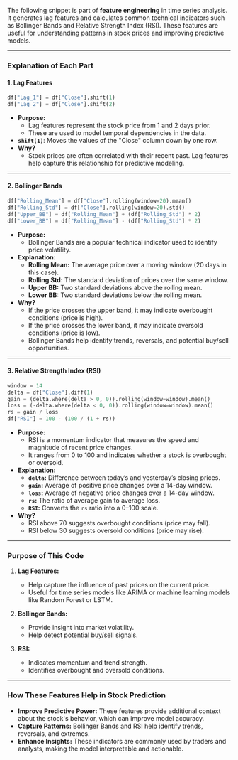 The following snippet is part of **feature engineering** in time series analysis. It generates lag features and calculates common technical indicators such as Bollinger Bands and Relative Strength Index (RSI). These features are useful for understanding patterns in stock prices and improving predictive models.

---

### **Explanation of Each Part**

#### **1. Lag Features**

```python
df["Lag_1"] = df["Close"].shift(1)
df["Lag_2"] = df["Close"].shift(2)
```

- **Purpose:**
  - Lag features represent the stock price from 1 and 2 days prior.
  - These are used to model temporal dependencies in the data.
- **`shift(1)`**: Moves the values of the "Close" column down by one row.
- **Why?**
  - Stock prices are often correlated with their recent past. Lag features help capture this relationship for predictive modeling.

---

#### **2. Bollinger Bands**

```python
df["Rolling_Mean"] = df["Close"].rolling(window=20).mean()
df["Rolling_Std"] = df["Close"].rolling(window=20).std()
df["Upper_BB"] = df["Rolling_Mean"] + (df["Rolling_Std"] * 2)
df["Lower_BB"] = df["Rolling_Mean"] - (df["Rolling_Std"] * 2)
```

- **Purpose:**
  - Bollinger Bands are a popular technical indicator used to identify price volatility.
- **Explanation:**
  - **Rolling Mean:** The average price over a moving window (20 days in this case).
  - **Rolling Std:** The standard deviation of prices over the same window.
  - **Upper BB:** Two standard deviations above the rolling mean.
  - **Lower BB:** Two standard deviations below the rolling mean.
- **Why?**
  - If the price crosses the upper band, it may indicate overbought conditions (price is high).
  - If the price crosses the lower band, it may indicate oversold conditions (price is low).
  - Bollinger Bands help identify trends, reversals, and potential buy/sell opportunities.

---

#### **3. Relative Strength Index (RSI)**

```python
window = 14
delta = df["Close"].diff(1)
gain = (delta.where(delta > 0, 0)).rolling(window=window).mean()
loss = (-delta.where(delta < 0, 0)).rolling(window=window).mean()
rs = gain / loss
df["RSI"] = 100 - (100 / (1 + rs))
```

- **Purpose:**
  - RSI is a momentum indicator that measures the speed and magnitude of recent price changes.
  - It ranges from 0 to 100 and indicates whether a stock is overbought or oversold.
- **Explanation:**
  - **`delta`:** Difference between today’s and yesterday’s closing prices.
  - **`gain`:** Average of positive price changes over a 14-day window.
  - **`loss`:** Average of negative price changes over a 14-day window.
  - **`rs`:** The ratio of average gain to average loss.
  - **`RSI`:** Converts the `rs` ratio into a 0–100 scale.
- **Why?**
  - RSI above 70 suggests overbought conditions (price may fall).
  - RSI below 30 suggests oversold conditions (price may rise).

---

### **Purpose of This Code**

1. **Lag Features:**

   - Help capture the influence of past prices on the current price.
   - Useful for time series models like ARIMA or machine learning models like Random Forest or LSTM.

2. **Bollinger Bands:**

   - Provide insight into market volatility.
   - Help detect potential buy/sell signals.

3. **RSI:**
   - Indicates momentum and trend strength.
   - Identifies overbought and oversold conditions.

---

### **How These Features Help in Stock Prediction**

- **Improve Predictive Power:** These features provide additional context about the stock's behavior, which can improve model accuracy.
- **Capture Patterns:** Bollinger Bands and RSI help identify trends, reversals, and extremes.
- **Enhance Insights:** These indicators are commonly used by traders and analysts, making the model interpretable and actionable.
